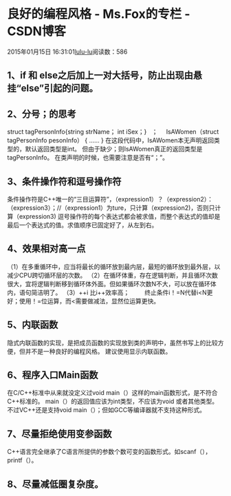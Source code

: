 # 良好的编程风格 - Ms.Fox的专栏 - CSDN博客
2015年01月15日 16:31:01[lulu-lu](https://me.csdn.net/smbluesky)阅读数：586
## 1、if 和 else之后加上一对大括号，防止出现由悬挂“else”引起的问题。
## 2、分号；的思考
> 
struct tagPersonInfo{string strName； int iSex；}   ；    
IsAWomen（struct tagPersonInfo pesonInfo）
{
……
}
在这段代码中，IsAWomen本无声明返回类型的，默认返回类型是int。
但由于缺少；则IsAWomen真正的返回类型是tagPersonInfo。
在类声明的时候，也需要注意是否有“；”。
## 3、条件操作符和逗号操作符
> 
条件操作符是C++唯一的“三目运算符”，（expression1）？（expression2）：（expression3）；//（expression1）为ture，只计算（expression2)，否则只计算（expression3)
逗号操作符的每个表达式都会被求值，而整个表达式的值却是最后一个表达式的值。求值顺序已固定好了，从左到右。
## 4、效果相对高一点
> 
（1）在多重循环中，应当将最长的循环放到最内层，最短的循环放到最外层，以减少CPU跨切循环层的次数。
（2）在循环体重，存在逻辑判断，并且循环次数很大，宜将逻辑判断移到循环体外面。但如果循环次数N不大，可以放在循环体内，语句简洁明了。
（3）++i 比i++效率高；
        终止条件i！=N代替i<N更好；使用！=位运算，而<需要做减法，显然位运算更快。
## 5、内联函数
> 
隐式内联函数的实现，是把成员函数的实现放到类的声明中，虽然书写上的比较方便，但并不是一种良好的编程风格。
建议使用显示内联函数。
## 6、程序入口Main函数
> 
在C/C++标准中从来就没定义过void main（）这样的main函数形式，是不符合C++标准的。
main（）的返回值应该为int类型，不应该为void 或者其他类型。
不过VC++还是支持void main（）；但如GCC等编译器就不支持这种形式。
## 7、尽量拒绝使用变参函数
C++语言完全继承了C语言所提供的参数个数可变的函数形式。如scanf（），printf（）。
## 8、尽量减低圈复杂度。
> 
